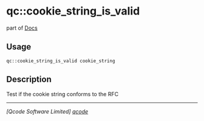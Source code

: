 qc::cookie_string_is_valid
==========================

part of [Docs](.)

Usage
-----
`qc::cookie_string_is_valid cookie_string`

Description
-----------
Test if the cookie string conforms to the RFC

----------------------------------
*[Qcode Software Limited] [qcode]*

[qcode]: http://www.qcode.co.uk "Qcode Software"